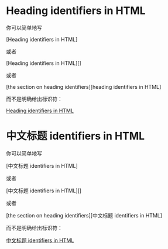 # Heading identifiers in HTML

你可以简单地写

[Heading identifiers in HTML]

或者

[Heading identifiers in HTML][]

或者

[the section on heading identifiers][heading identifiers in
HTML]

而不是明确给出标识符：

[Heading identifiers in HTML](#heading-identifiers-in-html)


# 中文标题 identifiers in HTML

你可以简单地写

[中文标题 identifiers in HTML]

或者

[中文标题 identifiers in HTML][]

或者

[the section on heading identifiers][中文标题 identifiers in
HTML]

而不是明确给出标识符：

[中文标题 identifiers in HTML](#中文标题-identifiers-in-html)